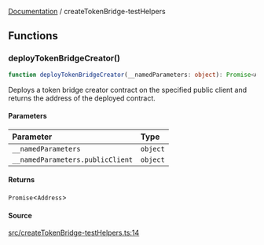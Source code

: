 [Documentation](README.md) / createTokenBridge-testHelpers

## Functions

### deployTokenBridgeCreator()

```ts
function deployTokenBridgeCreator(__namedParameters: object): Promise<Address>;
```

Deploys a token bridge creator contract on the specified public client and
returns the address of the deployed contract.

#### Parameters

| Parameter                        | Type     |
| :------------------------------- | :------- |
| `__namedParameters`              | `object` |
| `__namedParameters.publicClient` | `object` |

#### Returns

`Promise`\<`Address`\>

#### Source

[src/createTokenBridge-testHelpers.ts:14](https://github.com/anegg0/arbitrum-orbit-sdk/blob/763a3f41e7ea001cbb6fe81ac11cc794b4a0f94d/src/createTokenBridge-testHelpers.ts#L14)
